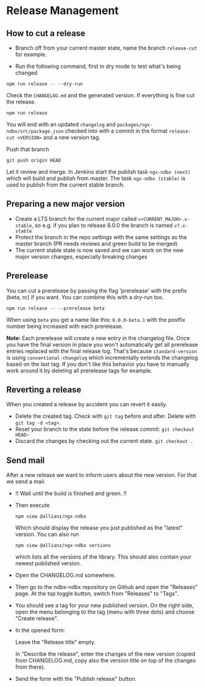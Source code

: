 # Release Management

## How to cut a release
+ Branch off from your current master state, name the branch `release-cut` for example.

+ Run the following command, first in dry mode to test what's being changed
```
npm run release -- --dry-run
```

Check the `CHANGELOG.md` and the generated version. If everything is fine cut the release.

```
npm run release
```

You will end with an updated `changelog` and `packages/ngx-ndbx/src/package.json`
checked into with a commit in the format `release: cut <VERSION>` and a new version tag.

Push that branch

```
git push origin HEAD
```

Let it review and merge. In Jenkins start the publish task `ngx-ndbx (next)` which will build and publish from master. The task `ngx-ndbx (stable)` is used to publish from the current stable branch.

## Preparing a new major version
+ Create a LTS branch for the current major called `v<CURRENT_MAJOR>.x-stable`, so e.g. if you plan to release 8.0.0 the branch is named `v7.x-stable`
+ Protect the branch in the repo settings with the same settings as the master branch (PR needs reviews and green build to be merged)
+ The current stable state is now saved and we can work on the new major version changes, especially breaking changes

## Prerelease
You can cut a prerelease by passing the flag 'prerelease' with the prefix (beta, rc) if you want. You can combine this with a dry-run too.

```
npm run release -- --prerelease beta
```

When using `beta` you get a name like this: `6.0.0-beta.1` with the postfix number being increased with each prerelease.

**Note:** Each prerelease will create a new entry in the changelog file. Once you have the final version in place you won't automatically get all prerelease entries replaced with the final release log. That's because `standard-version` is using `conventional-changelog` which incrementally extends the changelog based on the last tag. If you don't like this behavior you have to manually work around it by deleting all prerelease tags for example.

## Reverting a release
When you created a release by accident you can revert it easily.
+ Delete the created tag. Check with `git tag` before and after. Delete with `git tag -d <tag>`.
+ Reset your branch to the state before the release commit: `git checkout HEAD~`
+ Discard the changes by checking out the current state. `git checkout .`


## Send mail
After a new release we want to inform users about the new version. For that we send a mail.

* !! Wait until the build is finished and green. !!

* Then execute

  ```
  npm view @allianz/ngx-ndbx
  ```

  Which should display the release you just published as the "latest" version.
  You can also run

  ```
  npm view @allianz/ngx-ndbx versions
  ```

  which lists all the versions of the library. This should also contain your newest published version.

* Open the CHANGELOG.md somewhere.

* Then go to the ndbx-ndbx repository on Github and open the "Releases" page. At the top toggle button, switch from "Releases" to "Tags".

* You should see a tag for your new published version. On the right side, open the menu belonging to the tag (menu with three dots) and choose "Create release".

* In the opened form:

  Leave the "Release title" empty.

  In "Describe the release", enter the changes of the new version (copied from CHANGELOG.md, copy also the version title on top of the changes from there).

* Send the form with the "Publish release" button.
